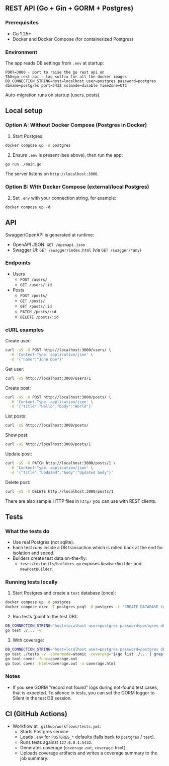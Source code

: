 ## REST API (Go + Gin + GORM + Postgres)

### Prerequisites
- Go 1.25+
- Docker and Docker Compose (for containerized Postgres)

### Environment
The app reads DB settings from `.env` at startup:

```env
PORT=3000 - port to raise the go rest api on
TAG=go-rest-api - tag suffix for all the docker images
DB_CONNECTION_STRING=host=localhost user=postgres password=postgres dbname=postgres port=5432 sslmode=disable TimeZone=UTC
```

Auto-migration runs on startup (users, posts).

## Local setup

### Option A: Without Docker Compose (Postgres in Docker)
1) Start Postgres:
```bash
docker compose up -d postgres
```

2) Ensure `.env` is present (see above), then run the app:
```bash
go run ./main.go
```

The server listens on `http://localhost:3000`.

### Option B: With Docker Compose (external/local Postgres)
2) Set `.env` with your connection string, for example:
```env
docker compose up -d
```

## API
Swagger/OpenAPI is generated at runtime:
- OpenAPI JSON: `GET /openapi.json`
- Swagger UI: `GET /swagger/index.html` (via `GET /swagger/*any`)

### Endpoints
- Users
  - `POST /users/`
  - `GET /users/:id`
- Posts
  - `POST /posts/`
  - `GET /posts/`
  - `GET /posts/:id`
  - `PATCH /posts/:id`
  - `DELETE /posts/:id`

### cURL examples

Create user:
```bash
curl -sS -X POST http://localhost:3000/users/ \
  -H 'Content-Type: application/json' \
  -d '{"name":"John Doe"}'
```

Get user:
```bash
curl -sS http://localhost:3000/users/1
```

Create post:
```bash
curl -sS -X POST http://localhost:3000/posts/ \
  -H 'Content-Type: application/json' \
  -d '{"title":"Hello","body":"World"}'
```

List posts:
```bash
curl -sS http://localhost:3000/posts/
```

Show post:
```bash
curl -sS http://localhost:3000/posts/1
```

Update post:
```bash
curl -sS -X PATCH http://localhost:3000/posts/1 \
  -H 'Content-Type: application/json' \
  -d '{"title":"Updated","body":"Updated body"}'
```

Delete post:
```bash
curl -sS -X DELETE http://localhost:3000/posts/1
```

There are also sample HTTP files in `http/` you can use with REST clients.

## Tests

### What the tests do
- Use real Postgres (not sqlite).
- Each test runs inside a DB transaction which is rolled back at the end for isolation and speed.
- Builders create test data on-the-fly:
  - `tests/testutils/builders.go` exposes `NewUserBuilder` and `NewPostBuilder`.

### Running tests locally
1) Start Postgres and create a `test` database (once):
```bash
docker compose up -d postgres
docker compose exec -T postgres psql -U postgres -c "CREATE DATABASE test;" || true
```

2) Run tests (point to the test DB):
```bash
DB_CONNECTION_STRING="host=localhost user=postgres password=postgres dbname=test port=5432 sslmode=disable TimeZone=UTC" \
go test ./... -v
```

3) With coverage:
```bash
DB_CONNECTION_STRING="host=localhost user=postgres password=postgres dbname=test port=5432 sslmode=disable TimeZone=UTC" \
go test ./tests -v -covermode=atomic -coverpkg="$(go list ./... | grep -v '/tests' | tr '\n' ',' | sed 's/,$//')" -coverprofile=coverage.out
go tool cover -func=coverage.out
go tool cover -html=coverage.out -o coverage.html
```

### Notes
- If you see GORM "record not found" logs during not-found test cases, that is expected. To silence in tests, you can set the GORM logger to Silent in the test DB session.

## CI (GitHub Actions)
- Workflow at `.github/workflows/tests.yml`:
  - Starts Postgres service.
  - Loads `.env` for `POSTGRES_*` defaults (falls back to `postgres` / `test`).
  - Runs tests against `127.0.0.1:5432`.
  - Generates coverage (`coverage.out`, `coverage.html`).
  - Uploads coverage artifacts and writes a coverage summary to the job summary.
